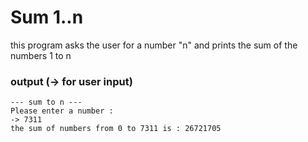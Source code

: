 # Sum 1..n

this program asks the user for a number "n" and prints the sum of the numbers 1 to n

### output (-> for user input)

```
--- sum to n ---
Please enter a number :
-> 7311
the sum of numbers from 0 to 7311 is : 26721705
```
